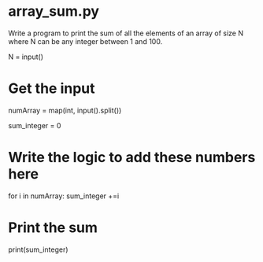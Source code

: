 # array_sum.py
Write a program to print the sum of all the elements of an array of size N where N can be any integer between 1 and 100.

N = input()

# Get the input
numArray = map(int, input().split())

sum_integer = 0
# Write the logic to add these numbers here

for i in numArray:
    sum_integer +=i


# Print the sum
print(sum_integer)
